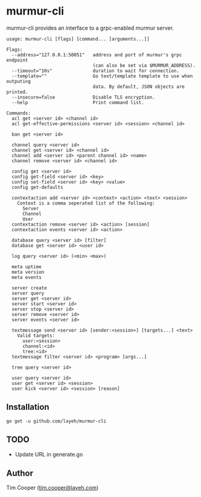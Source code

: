 # murmur-cli

murmur-cli provides an interface to a grpc-enabled murmur server.

    usage: murmur-cli [flags] [command... [arguments...]]

    Flags:
      --address="127.0.0.1:50051"   address and port of murmur's grpc endpoint
                                    (can also be set via $MURMUR_ADDRESS).
      --timeout="10s"               duration to wait for connection.
      --template=""                 Go text/template template to use when outputing
                                    data. By default, JSON objects are printed.
      --insecure=false              Disable TLS encryption.
      --help                        Print command list.

    Commands:
      acl get <server id> <channel id>
      acl get-effective-permissions <server id> <session> <channel id>

      ban get <server id>

      channel query <server id>
      channel get <server id> <channel id>
      channel add <server id> <parent channel id> <name>
      channel remove <server id> <channel id>

      config get <server id>
      config get-field <server id> <key>
      config set-field <server id> <key> <value>
      config get-defaults

      contextaction add <server id> <context> <action> <text> <session>
        Context is a comma seperated list of the following:
          Server
          Channel
          User
      contextaction remove <server id> <action> [session]
      contextaction events <server id> <action>

      database query <server id> [filter]
      database get <server id> <user id>

      log query <server id> (<min> <max>)

      meta uptime
      meta version
      meta events

      server create
      server query
      server get <server id>
      server start <server id>
      server stop <server id>
      server remove <server id>
      server events <server id>

      textmessage send <server id> [sender:<session>] [targets...] <text>
        Valid targets:
          user:<session>
          channel:<id>
          tree:<id>
      textmessage filter <server id> <program> [args...]

      tree query <server id>

      user query <server id>
      user get <server id> <session>
      user kick <server id> <session> [reason]

## Installation

    go get -u github.com/layeh/murmur-cli

## TODO

- Update URL in generate.go

## Author

Tim Cooper (<tim.cooper@layeh.com>)
